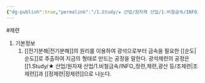 ```yaml
---
{"dg-publish":true,"permalink":"/1.Study/★ 산업/원자재 산업/1.비철금속/INFO_정련,제련,광산 등/제련/","created":"2024-11-20T21:02:28.631+09:00","updated":"2025-06-26T13:20:06.458+09:00"}
---
```


#제련 


1. 기본정보
	1. [[전기분해\|전기분해]]의 원리를 이용하여 광석으로부터 금속을 필요한 [[순도\|순도]]로 추출하여 지금의 형태로 만드는 공정을 말한다. 광석제련의 공정은 [[1.Study/★ 산업/원자재 산업/1.비철금속/INFO_정련,제련,광산 등/조제련\|조제련]]과 [[정제련\|정제련]]으로 나눈다.
